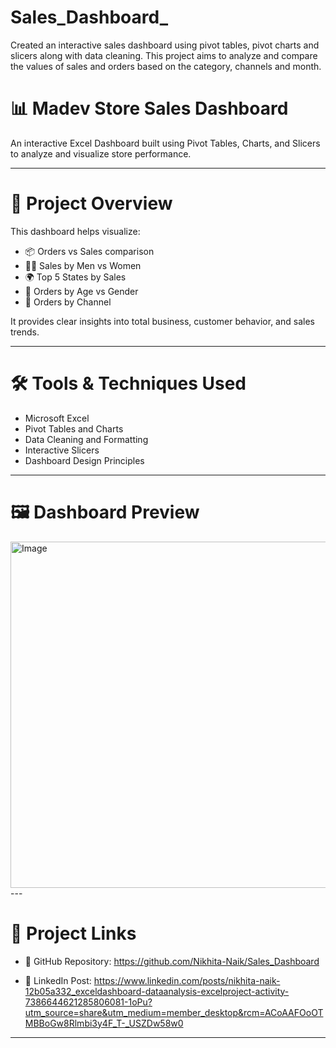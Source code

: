 # Sales_Dashboard_
Created an interactive sales dashboard using pivot tables, pivot charts and slicers along with data cleaning. This project aims to analyze and compare the values of sales and orders based on the category, channels and month.
# 📊 Madev Store Sales Dashboard

An interactive Excel Dashboard built using Pivot Tables, Charts, and Slicers to analyze and visualize store performance.

---

# 🧠 Project Overview
This dashboard helps visualize:
- 📦 Orders vs Sales comparison
- 👩‍🦰 Sales by Men vs Women
- 🌍 Top 5 States by Sales
- 🧓 Orders by Age vs Gender
- 🛒 Orders by Channel

It provides clear insights into total business, customer behavior, and sales trends.

---

# 🛠 Tools & Techniques Used
- Microsoft Excel  
- Pivot Tables and Charts  
- Data Cleaning and Formatting  
- Interactive Slicers  
- Dashboard Design Principles  

---

# 🖼 Dashboard Preview
<img width="1294" height="554" alt="Image" src="https://github.com/user-attachments/assets/8fff9237-9b69-45eb-85cc-5f3182f38391" />
---

# 🔗 Project Links
- 📂 GitHub Repository: https://github.com/Nikhita-Naik/Sales_Dashboard
 
- 📸 LinkedIn Post: https://www.linkedin.com/posts/nikhita-naik-12b05a332_exceldashboard-dataanalysis-excelproject-activity-7386644621285806081-1oPu?utm_source=share&utm_medium=member_desktop&rcm=ACoAAFOoOTMBBoGw8Rlmbi3y4F_T-_USZDw58w0 

---
